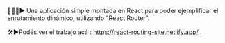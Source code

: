 👨🏽‍💻▶︎ Una aplicación simple montada en React para poder ejemplificar el enrutamiento dinámico, utilizando "React Router".

🛠▶︎Podés ver el trabajo acá : https://react-routing-site.netlify.app/ .
